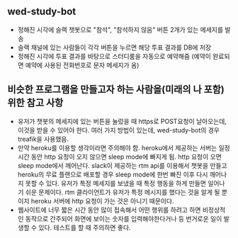 ## wed-study-bot
- 정해진 시각에 슬랙 챗봇으로 "참석", "참석하지 않음" 버튼 2개가 있는 메세지를 발송
- 슬랙 채널에 있는 사람들이 각각 버튼을 누르면 해당 투표 결과를 DB에 저장
- 정해진 시각에 투표 결과를 바탕으로 스터디룸을 자동으로 예약해줌 (예약이 완료되면 예약에 사용된 전화번호로 문자 메세지가 옴) 

## 비슷한 프로그램을 만들고자 하는 사람을(미래의 나 포함) 위한 참고 사항
- 유저가 챗봇의 메세지에 있는 버튼을 눌렀을 때 https로 POST요청이 날아오는데, 이것을 받을 수 있어야 한다. 여러 가지 방법이 있는데, wed-study-bot의 경우 treafik을 사용했음. 
- 만약 heroku를 이용할 생각이라면 주의해야 함. heroku에서 제공하는 서버는 일정 시간 동안 http 요청이 오지 않으면 sleep mode에 빠지게 됨. http 요청이 오면 sleep mode에서 깨어난다. slack이 제공하는 rtm api를 이용해서 챗봇을 만들고 heroku의 무료 플랜으로 배포할 경우 sleep mode에 한번 빠진 이후 다시 깨어나지 못할 수 있다. 유저가 특정 메세지를 보냈을 때 특정 행동을 하게 만들면 일어나기 쉬운 문제이다. rtm 클라이언트가 유저가 특정 메시지를 했다는 것을 알게 될 뿐이지 heroku 서버에 http 요청이 가는 것은 아니기 때문이다. 
- 웹사이트에 너무 짧은 시간 동안 많이 접속해서 어떤 행위를 하려고 하면 비정상적인 동작으로 간주되어 화면에 보이는 숫자를 입력해야한다거나 등 번거로운 일이 발생할 수 있다. 테스트를 할 때 주의하면 좋다. 


